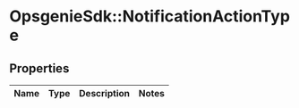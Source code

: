 # OpsgenieSdk::NotificationActionType

## Properties
Name | Type | Description | Notes
------------ | ------------- | ------------- | -------------


